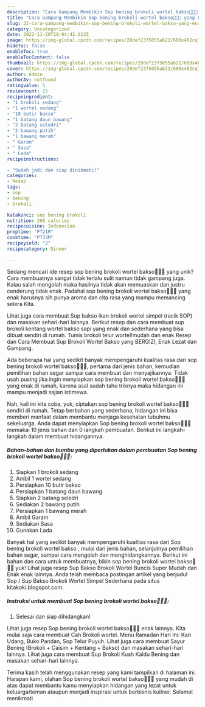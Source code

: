 ```yaml
---
description: "Cara Gampang Membikin Sop bening brokoli wortel bakso🥦🥕🍲 yang Enak"
title: "Cara Gampang Membikin Sop bening brokoli wortel bakso🥦🥕🍲 yang Enak"
slug: 32-cara-gampang-membikin-sop-bening-brokoli-wortel-bakso-yang-enak
category: Uncategorized
date: 2022-11-20T19:04:42.013Z
image: https://img-global.cpcdn.com/recipes/28def2375055a622/680x482cq70/sop-bening-brokoli-wortel-bakso-foto-resep-utama.jpg
hideToc: false
enableToc: true
enableTocContent: false
thumbnail: https://img-global.cpcdn.com/recipes/28def2375055a622/680x482cq70/sop-bening-brokoli-wortel-bakso-foto-resep-utama.jpg
cover: https://img-global.cpcdn.com/recipes/28def2375055a622/680x482cq70/sop-bening-brokoli-wortel-bakso-foto-resep-utama.jpg
author: Admin
authorAv: notfound
ratingvalue: 5
reviewcount: 25
recipeingredient:
- "1 brokoli sedang"
- "1 wortel sedang"
- "10 butir bakso"
- "1 batang daun bawang"
- "2 batang seledri"
- "2 bawang putih"
- "1 bawang merah"
- " Garam"
- " Sasa"
- " Lada"
recipeinstructions:

- "Sudah jadi dan siap dinikmati!"
categories:
- Resep
tags:
- sop
- bening
- brokoli

katakunci: sop bening brokoli 
nutrition: 208 calories
recipecuisine: Indonesian
preptime: "PT21M"
cooktime: "PT33M"
recipeyield: "2"
recipecategory: Dinner

---
```





Sedang mencari ide resep sop bening brokoli wortel bakso🥦🥕🍲 yang unik? Cara membuatnya sangat tidak terlalu sulit namun tidak gampang juga. Kalau salah mengolah maka hasilnya tidak akan memuaskan dan justru cenderung tidak enak. Padahal sop bening brokoli wortel bakso🥦🥕🍲 yang enak harusnya sih punya aroma dan cita rasa yang mampu memancing selera Kita.





Lihat juga cara membuat Sup bakso ikan brokoli wortel simpel (racik SOP) dan masakan sehari-hari lainnya. Berikut resep dan cara membuat sup brokoli kentang wortel bakso sapi yang enak dan sederhana yang bisa dibuat sendiri di rumah. Tumis brokoli telur wortel!mudah dan enak Resep dan Cara Membuat Sup Brokoli Wortel Bakso yang BERGIZI, Enak Lezat dan Gampang.

Ada beberapa hal yang sedikit banyak mempengaruhi kualitas rasa dari sop bening brokoli wortel bakso🥦🥕🍲, pertama dari jenis bahan, kemudian pemilihan bahan segar sampai cara membuat dan menyajikannya. Tidak usah pusing jika ingin menyiapkan sop bening brokoli wortel bakso🥦🥕🍲 yang enak di rumah, karena asal sudah tahu triknya maka hidangan ini mampu menjadi sajian istimewa.






Nah, kali ini kita coba, yuk, ciptakan sop bening brokoli wortel bakso🥦🥕🍲 sendiri di rumah. Tetap berbahan yang sederhana, hidangan ini bisa memberi manfaat dalam membantu menjaga kesehatan tubuhmu sekeluarga. Anda dapat menyiapkan Sop bening brokoli wortel bakso🥦🥕🍲 memakai 10 jenis bahan dan 0 langkah pembuatan. Berikut ini langkah-langkah dalam membuat hidangannya.

<!--inarticleads1-->

##### Bahan-bahan dan bumbu yang diperlukan dalam pembuatan Sop bening brokoli wortel bakso🥦🥕🍲:

1. Siapkan 1 brokoli sedang
1. Ambil 1 wortel sedang
1. Persiapkan 10 butir bakso
1. Persiapkan 1 batang daun bawang
1. Siapkan 2 batang seledri
1. Sediakan 2 bawang putih
1. Persiapkan 1 bawang merah
1. Ambil  Garam
1. Sediakan  Sasa
1. Gunakan  Lada


Banyak hal yang sedikit banyak mempengaruhi kualitas rasa dari Sop bening brokoli wortel bakso , mulai dari jenis bahan, selanjutnya pemilihan bahan segar, sampai cara mengolah dan menghidangkannya. Berikut ini bahan dan cara untuk membuatnya, bikin sop bening brokoli wortel bakso🥦🥕🍲 yuk! Lihat juga resep Sup Bakso Brokoli Wortel Buncis Super Mudah dan Enak enak lainnya. Anda telah membaca postingan artikel yang berjudul Sop / Sup Bakso Brokoli Wortel Simpel Sederhana pada situs kitakoki.blogspot.com. 

<!--inarticleads2-->

##### Instruksi untuk membuat Sop bening brokoli wortel bakso🥦🥕🍲:


1. Selesai dan siap dihidangkan!

Lihat juga resep Sop bening brokoli wortel bakso🥦🥕🍲 enak lainnya. Kita mulai saja cara membuat Cah Brokoli wortel. Menu Ramadan Hari Ini: Kari Udang, Buko Pandan, Sop Telur Puyuh. Lihat juga cara membuat Sayur Bening (Brokoli + Caisim + Kentang + Bakso) dan masakan sehari-hari lainnya. Lihat juga cara membuat Sup Brokoli Kuah Kaldu Bening dan masakan sehari-hari lainnya. 

Terima kasih telah menggunakan resep yang kami tampilkan di halaman ini. Harapan kami, olahan Sop bening brokoli wortel bakso🥦🥕🍲 yang mudah di atas dapat membantu kamu menyiapkan hidangan yang lezat untuk keluarga/teman ataupun menjadi inspirasi untuk berbisnis kuliner. Selamat menikmati
